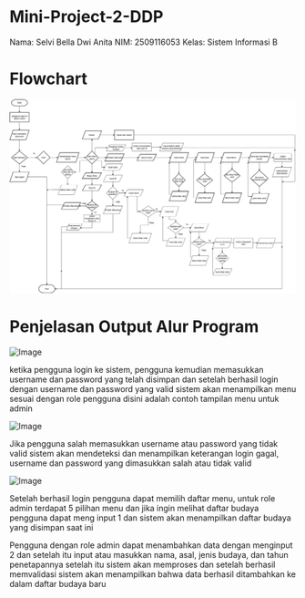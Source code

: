 # Mini-Project-2-DDP
Nama: Selvi Bella Dwi Anita NIM: 2509116053 Kelas: Sistem Informasi B
# Flowchart
![image Alt](https://github.com/SelviBella/Mini-Project-2-DDP/blob/main/flowchartminpro2.drawio.png?raw=true)

# Penjelasan Output Alur Program
![Image](https://github.com/user-attachments/assets/96363f65-53f9-4e1e-867a-c27779e23851)

ketika pengguna login ke sistem, pengguna kemudian memasukkan username dan password yang telah disimpan dan setelah berhasil login dengan username dan password yang valid sistem akan menampilkan menu sesuai dengan role pengguna disini adalah contoh tampilan menu untuk admin

![Image](https://github.com/user-attachments/assets/c60da405-89fa-4b69-a160-0914c1518cc3)

Jika pengguna salah memasukkan username atau password yang tidak valid sistem akan mendeteksi dan menampilkan keterangan login gagal, username dan password yang dimasukkan salah atau tidak valid

<img width="409" height="273" alt="Image" src="https://github.com/user-attachments/assets/50a84a67-c6f4-45c3-aa6a-dba240da249e" />

Setelah berhasil login pengguna dapat memilih daftar menu, untuk role admin terdapat 5 pilihan menu dan jika ingin melihat daftar budaya pengguna dapat meng input 1 dan sistem akan menampilkan daftar budaya yang disimpan saat ini

Pengguna dengan role admin dapat menambahkan data dengan menginput 2 dan setelah itu input atau masukkan nama, asal, jenis budaya, dan tahun penetapannya setelah itu sistem akan memproses dan setelah berhasil memvalidasi sistem akan menampilkan bahwa data berhasil ditambahkan ke dalam daftar budaya baru

